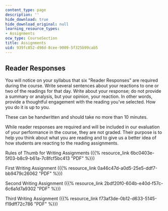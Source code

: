 ```yaml
---
content_type: page
description: ''
hide_download: true
hide_download_original: null
learning_resource_types:
- Assignments
ocw_type: CourseSection
title: Assignments
uid: 939fc852-d98d-8cee-9009-5f325b99cab5
---
```


Reader Responses
----------------

You will notice on your syllabus that six "Reader Responses" are required during the course. Write several sentences about your reactions to one or two of the readings for that day. Write about your response; do not provide a summary or analysis, but your opinion, your reaction. In other words, provide a thoughtful engagement with the reading you’ve selected. How you do it is up to you.

These can be handwritten and should take no more than 10 minutes.

While reader responses are required and will be included in our evaluation of your performance in the course, they are not graded. Their purpose is to help you think about what you are reading and to give us a better idea of how students are reacting to the reading assignments.

Rules of Thumb for Writing Assignments ({{% resource_link 6bc0403e-5f03-b8c9-b61a-7c8fcf5bc413 "PDF" %}})

First Writing Assignment ({{% resource_link 0a46c47d-a0d5-25e5-ddf7-bb9479c26062 "PDF" %}})

Second Writing Assignment ({{% resource_link 2bdf20f0-604b-e40d-f57c-6c6a1d7a9302 "PDF" %}})

Third Writing Assignment ({{% resource_link f73af3de-0b12-d633-5145-f19dff72c786 "PDF" %}})
